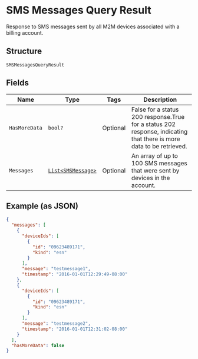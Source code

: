 
# SMS Messages Query Result

Response to SMS messages sent by all M2M devices associated with a billing account.

## Structure

`SMSMessagesQueryResult`

## Fields

| Name | Type | Tags | Description |
|  --- | --- | --- | --- |
| `HasMoreData` | `bool?` | Optional | False for a status 200 response.True for a status 202 response, indicating that there is more data to be retrieved. |
| `Messages` | [`List<SMSMessage>`](../../doc/models/sms-message.md) | Optional | An array of up to 100 SMS messages that were sent by devices in the account. |

## Example (as JSON)

```json
{
  "messages": [
    {
      "deviceIds": [
        {
          "id": "09623489171",
          "kind": "esn"
        }
      ],
      "message": "testmessage1",
      "timestamp": "2016-01-01T12:29:49-08:00"
    },
    {
      "deviceIds": [
        {
          "id": "09623489171",
          "kind": "esn"
        }
      ],
      "message": "testmessage2",
      "timestamp": "2016-01-01T12:31:02-08:00"
    }
  ],
  "hasMoreData": false
}
```

